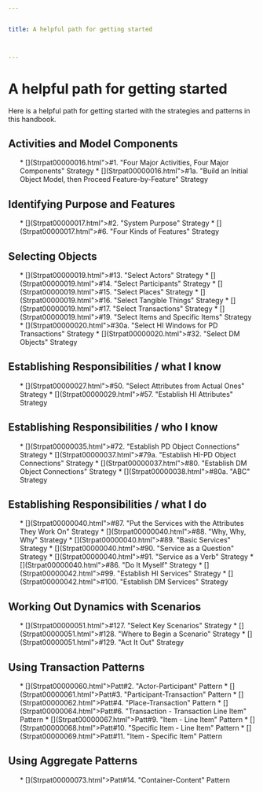 ```yaml
---


title: A helpful path for getting started



---
```


# A helpful path for getting started 

<p>Here is a helpful path for getting started with the strategies and patterns in this
handbook. </li>

<h2>Activities and Model Components </h2>

<ul>
* [](Strpat00000016.html">#1.</a> &quot;Four Major Activities, Four Major Components&quot; Strategy </li>
* [](Strpat00000016.html">#1a. </a>&quot;Build an Initial Object Model, then Proceed Feature-by-Feature&quot; Strategy </li>
</ul>

<h2>Identifying Purpose and Features </h2>
<ul>
* [](Strpat00000017.html">#2.</a> &quot;System Purpose&quot; Strategy </li>
* [](Strpat00000017.html">#6.</a> &quot;Four Kinds of Features&quot; Strategy </li>
</ul>

<h2>Selecting Objects </h2>

<ul>
* [](Strpat00000019.html">#13.</a> &quot;Select Actors&quot; Strategy </li>
* [](Strpat00000019.html">#14.</a> &quot;Select Participants&quot; Strategy </li>
* [](Strpat00000019.html">#15.</a> &quot;Select Places&quot; Strategy </li>
* [](Strpat00000019.html">#16.</a> &quot;Select Tangible Things&quot; Strategy </li>
* [](Strpat00000019.html">#17.</a> &quot;Select Transactions&quot; Strategy </li>
* [](Strpat00000019.html">#19.</a> &quot;Select Items and Specific Items&quot; Strategy </li>
* [](Strpat00000020.html">#30a. </a>&quot;Select HI Windows for PD Transactions&quot; Strategy </li>
* [](Strpat00000020.html">#32. </a>&quot;Select DM Objects&quot; Strategy </li>
</ul>

<h2>Establishing Responsibilities / what I know </h2>

<ul>
* [](Strpat00000027.html">#50.</a> &quot;Select Attributes from Actual Ones&quot; Strategy </li>
* [](Strpat00000029.html">#57.</a> &quot;Establish HI Attributes&quot; Strategy </li>
</ul>

<h2>Establishing Responsibilities / who I know </h2>

<ul>
* [](Strpat00000035.html">#72.</a> &quot;Establish PD Object Connections&quot; Strategy </li>
* [](Strpat00000037.html">#79a.</a> &quot;Establish HI-PD Object Connections&quot; Strategy </li>
* [](Strpat00000037.html">#80. </a>&quot;Establish DM Object Connections&quot; Strategy </li>
* [](Strpat00000038.html">#80a. </a>&quot;ABC&quot; Strategy </li>
</ul>

<h2>Establishing Responsibilities / what I do </h2>

<ul>
* [](Strpat00000040.html">#87. </a>&quot;Put the Services with the Attributes They Work On&quot; Strategy </li>
* [](Strpat00000040.html">#88. </a>&quot;Why, Why, Why&quot; Strategy </li>
* [](Strpat00000040.html">#89. </a>&quot;Basic Services&quot; Strategy </li>
* [](Strpat00000040.html">#90.</a> &quot;Service as a Question&quot; Strategy </li>
* [](Strpat00000040.html">#91.</a> &quot;Service as a Verb&quot; Strategy </li>
* [](Strpat00000040.html">#86.</a> &quot;Do It Myself&quot; Strategy </li>
* [](Strpat00000042.html">#99.</a> &quot;Establish HI Services&quot; Strategy </li>
* [](Strpat00000042.html">#100. </a>&quot;Establish DM Services&quot; Strategy </li>
</ul>

<h2>Working Out Dynamics with Scenarios </h2>

<ul>
* [](Strpat00000051.html">#127.</a> &quot;Select Key Scenarios&quot; Strategy </li>
* [](Strpat00000051.html">#128.</a> &quot;Where to Begin a Scenario&quot; Strategy </li>
* [](Strpat00000051.html">#129.</a> &quot;Act It Out&quot; Strategy </li>
</ul>

<h2>Using Transaction Patterns </h2>

<ul>
* [](Strpat00000060.html">Patt#2.</a> &quot;Actor-Participant&quot; Pattern </li>
* [](Strpat00000061.html">Patt#3.</a> &quot;Participant-Transaction&quot; Pattern </li>
* [](Strpat00000062.html">Patt#4.</a> &quot;Place-Transaction&quot; Pattern </li>
* [](Strpat00000064.html">Patt#6.</a> &quot;Transaction - Transaction Line Item&quot; Pattern </li>
* [](Strpat00000067.html">Patt#9.</a> &quot;Item - Line Item&quot; Pattern </li>
* [](Strpat00000068.html">Patt#10.</a> &quot;Specific Item - Line Item&quot; Pattern </li>
* [](Strpat00000069.html">Patt#11.</a> &quot;Item - Specific Item&quot; Pattern </li>
</ul>

<h2>Using Aggregate Patterns </h2>

<ul>
* [](Strpat00000073.html">Patt#14. </a>&quot;Container-Content&quot; Pattern </li>
</ul>




